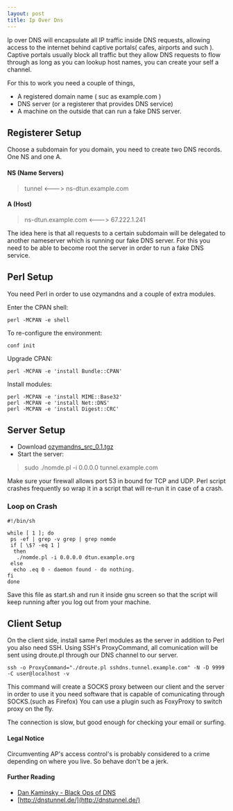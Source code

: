 ```yaml
---
layout: post
title: Ip Over Dns
---
```


Ip over DNS will encapsulate all IP traffic inside DNS requests,
allowing access to the internet behind captive portals( cafes, airports
and such ). Captive portals usually block all traffic but they allow DNS
requests to flow through as long as you can lookup host names, you can
create your self a channel.

For this to work you need a couple of things,

 - A registered domain name ( suc as example.com )
 - DNS server (or a registerer that provides DNS service)
 - A machine on the outside that can run a fake DNS server.

## Registerer Setup

Choose a subdomain for you domain, you need to create two DNS
records. One NS and one A.

#### NS (Name Servers)
> tunnel <---> ns-dtun.example.com

#### A (Host)
> ns-dtun.example.com  <--->  67.222.1.241

The idea here is that all requests to a certain subdomain will be
delegated to another nameserver which is running our fake DNS server.
For this you need to be able to become root the server in order to run a
fake DNS service.

## Perl Setup

You need Perl in order to use ozymandns and a couple of extra modules.

 Enter the CPAN shell:
    
    perl -MCPAN -e shell 

 To re-configure the environment:

    conf init 

 Upgrade CPAN:

    perl -MCPAN -e 'install Bundle::CPAN' 

 Install modules:

    perl -MCPAN -e 'install MIME::Base32'
    perl -MCPAN -e 'install Net::DNS'
    perl -MCPAN -e 'install Digest::CRC' 


## Server Setup

 - Download [ozymandns_src_0.1.tgz](http://www.doxpara.com/ozymandns_src_0.1.tgz)
 - Start the server:


>   sudo ./nomde.pl -i 0.0.0.0 tunnel.example.com


Make sure your firewall allows port 53 in bound for TCP and UDP.
Perl script crashes frequently so wrap it in a script that will re-run
it in case of a crash.

### Loop on Crash

    #!/bin/sh

    while [ 1 ]; do
     ps -ef | grep -v grep | grep nomde
     if [ \$? -eq 1 ]
      then
       ./nomde.pl -i 0.0.0.0 dtun.example.org
     else
      echo .eq 0 - daemon found - do nothing.
    fi 
    done

Save this file as start.sh and run it inside gnu screen so that the
script will keep running after you log out from your machine.

## Client Setup

On the client side, install same Perl modules as the server in addition
to Perl you also need SSH. Using SSH's ProxyCommand, all comunication
will be sent using droute.pl through our DNS channel to our server.

    ssh -o ProxyCommand="./droute.pl sshdns.tunnel.example.com" -N -D 9999 -C user@localhost -v

This command will create a SOCKS proxy between our client and the server
in order to use it you need software that is capable of comunicating
through SOCKS.(such as Firefox) You can use a plugin such as FoxyProxy
to switch proxy on the fly.

The connection is slow, but good enough for checking your email or
surfing.

#### Legal Notice
Circumventing AP's access control's is probably considered to a crime
depending on where you live. So behave don't be a jerk.

#### Further Reading
 - [Dan Kaminsky - Black Ops of DNS](http://www.doxpara.com/dns_tc/Black_Ops_DNS_TC_files/v3_document.htm)
 - [http://dnstunnel.de/](http://dnstunnel.de/)
